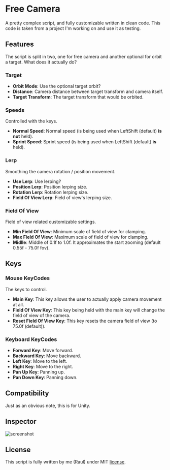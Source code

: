 # Free Camera
A pretty complex script, and fully customizable written in clean code.
This code is taken from a project I'm working on and use it as testing.

Features
--------
The script is split in two, one for free camera and another optional for orbit a target.
What does it actually do?

### Target

- **Orbit Mode**: Use the optional target orbit?
- **Distance**: Camera distance between target transform and camera itself.
- **Target Transform**: The target transform that would be orbited.

### Speeds
Controlled with the keys.

- **Normal Speed**: Normal speed (is being used when LeftShift (default) **is not** held).
- **Sprint Speed**: Sprint speed (is being used when LeftShift (default) **is** held).

### Lerp
Smoothing the camera rotation / position movement.

- **Use Lerp**: Use lerping?
- **Position Lerp**: Position lerping size.
- **Rotation Lerp**: Rotation lerping size.
- **Field Of View Lerp**: Field of view's lerping size.

### Field Of View
Field of view related customizable settings.

- **Min Field Of View**: Minimum scale of field of view for clamping.
- **Max Field Of View**: Maximum scale of field of view for clamping.
- **Midlle**: Middle of 0.1f to 1.0f. It approximates the start zooming (default 0.55f - 75.0f fov).

Keys
----
### Mouse KeyCodes
The keys to control.

- **Main Key**: This key allows the user to actually apply camera movement at all.
- **Field Of View Key**: This key being held with the main key will change the field of view of the camera.
- **Reset Field Of View Key**: This key resets the camera field of view (to 75.0f (default)).

### Keyboard KeyCodes

- **Forward Key**: Move forward.
- **Backward Key**: Move backward.
- **Left Key**: Move to the left.
- **Right Key**: Move to the right.
- **Pan Up Key**: Panning up.
- **Pan Down Key**: Panning down.

Compatibility
-------------
Just as an obvious note, this is for Unity.

Inspector
---------
![screenshot](http://i.imgur.com/hB24UOQ.png)

License
-------
This script is fully written by me (Raul) under MIT [license].

[license]: https://github.com/raulssorban/free-camera/blob/master/LICENSE.md
